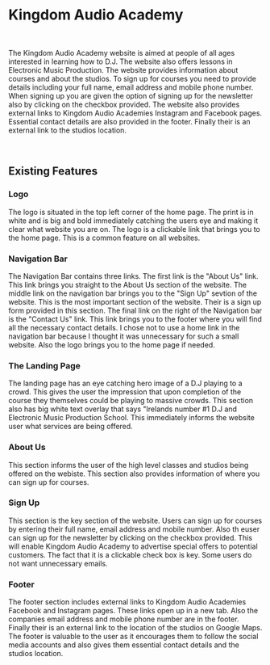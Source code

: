 <h1>Kingdom Audio Academy</h1>
<br>
<p>
The Kingdom Audio Academy website is aimed at people of all ages interested in learning how to D.J. The website also offers lessons in Electronic Music Production. The website provides information about courses and about the studios. To sign up for courses you need to provide details including your full name, email address and mobile phone number. When signing up you are given the option of signing up for the newsletter also by clicking on the checkbox provided. The website also provides external links to Kingdom Audio Academies Instagram and Facebook pages. Essential contact details are also provided in the footer. Finally their is an external link to the studios location.
</p>
<br>
<h2>Existing Features</h2>
<h3>Logo</h3>
<p>The logo is situated in the top left corner of the home page. The print is in white and is big and bold immediately catching the users eye and making it clear what website you are on. The logo is a clickable link that brings you to the home page.  This is a common feature on all websites. 
</p>
<h3>Navigation Bar</h3>
<p>
The Navigation Bar contains three links. The first link is the "About Us" link. This link brings you straight to the About Us section of the website. The middle link on the navigation bar brings you to the "Sign Up" sevtion of the website. This is the most important section of the website. Their is a sign up form provided in this section. The final link on the right of the Navigation bar is the "Contact Us" link. This link brings you to the footer where you will find all the necessary contact details. I chose not to use a home link in the navigation bar because I thought it was unnecessary for such a small website. Also the logo brings you to the home page if needed.
</p>
<h3>The Landing Page</h3>
<p>
The landing page has an eye catching hero image of a D.J playing to a crowd. This gives the user the impression that upon completion of the course they themselves could be playing to massive crowds. This section also has big white text overlay that says "Irelands number #1 D.J and Electronic Music Production School. This immediately informs the website user what services are being offered.
</p>
<h3>About Us</h3>
<p>
This section informs the user of the high level classes and studios being offered on the webiste. This section also provides information of where you can sign up for courses.
</p>
<h3>Sign Up</h3>
<p>
This section is the key section of the website. Users can sign up for courses by entering their full name, email address and mobile number. Also th euser can sign up for the newsletter by clicking on the checkbox provided. This will enable Kingdom Audio Academy to advertise special offers to potential customers. The fact that it is a clickable check box is key. Some users do not want unnecessary emails.
<p>
<h3>Footer</h3>
<p>
The footer section includes external links to Kingdom Audio Academies Facebook and Instagram pages. These links open up in a new tab. Also the companies email address and mobile phone number are in the footer. Finally their is an external link to the location of the studios on Google Maps. The footer is valuable to the user as it encourages them to follow the social media accounts and also gives them essential contact details and the studios location.
</p>
